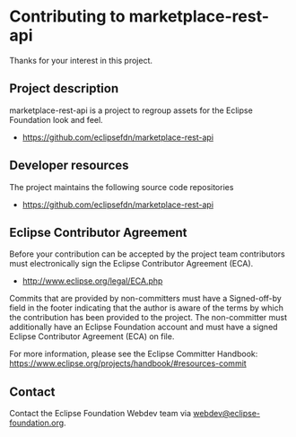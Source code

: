 # Contributing to marketplace-rest-api

Thanks for your interest in this project.

## Project description

marketplace-rest-api is a project to regroup assets for the Eclipse Foundation look and feel. 

* https://github.com/eclipsefdn/marketplace-rest-api

## Developer resources

The project maintains the following source code repositories

* https://github.com/eclipsefdn/marketplace-rest-api

## Eclipse Contributor Agreement

Before your contribution can be accepted by the project team contributors must
electronically sign the Eclipse Contributor Agreement (ECA).

* http://www.eclipse.org/legal/ECA.php

Commits that are provided by non-committers must have a Signed-off-by field in
the footer indicating that the author is aware of the terms by which the
contribution has been provided to the project. The non-committer must
additionally have an Eclipse Foundation account and must have a signed Eclipse
Contributor Agreement (ECA) on file.

For more information, please see the Eclipse Committer Handbook:
https://www.eclipse.org/projects/handbook/#resources-commit

## Contact

Contact the Eclipse Foundation Webdev team via webdev@eclipse-foundation.org.
